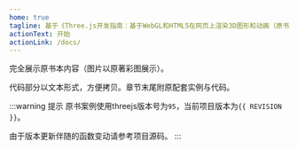```yaml
---
home: true
tagline: 基于《Three.js开发指南：基于WebGL和HTML5在网页上渲染3D图形和动画（原书第3版）》
actionText: 开始
actionLink: /docs/
---
```


完全展示原书本内容（图片以原著彩图展示）。

代码部分以文本形式，方便拷贝。章节末尾附原配套实例与代码。

:::warning 提示
原书案例使用threejs版本号为`95`，当前项目版本为`{{ REVISION }}`。

由于版本更新伴随的函数变动请参考项目源码。
:::


<script setup>
  import { REVISION } from 'three';
</script>